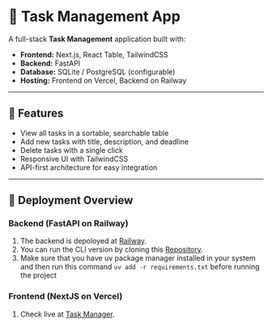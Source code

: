 # 📝 Task Management App

A full-stack **Task Management** application built with:
- **Frontend:** Next.js, React Table, TailwindCSS
- **Backend:** FastAPI
- **Database:** SQLite / PostgreSQL (configurable)
- **Hosting:** Frontend on Vercel, Backend on Railway

---

## 📸 Features
- View all tasks in a sortable, searchable table
- Add new tasks with title, description, and deadline
- Delete tasks with a single click
- Responsive UI with TailwindCSS
- API-first architecture for easy integration

---

## 🚀 Deployment Overview

### **Backend (FastAPI on Railway)**
1. The backend is depoloyed at [Railway](https://railway.app).
2. You can run the CLI version by cloning this [Repository](https://github.com/abdullahN111/ai-agents/tree/main/Projects/task_manager_agent_with_fastapi).
3. Make sure that you have uv package manager installed in your system and then run this command `uv add -r requirements.txt` before running the project

### **Frontend (NextJS on Vercel)**
1. Check live at [Task Manager](https://aibased-taskmanager.vercel.app).
